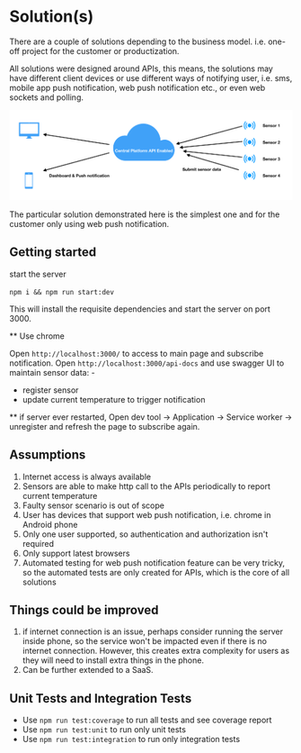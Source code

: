 # Solution(s)
There are a couple of solutions depending to the business model. i.e. one-off project for the customer or productization.

All solutions were designed around APIs, this means, the solutions may have different client devices or use different ways of notifying user, i.e. sms, mobile app push notification, web push notification etc., or even web sockets and polling.

![Alt text](/solution.png?raw=true "Solution")

The particular solution demonstrated here is the simplest one and for the customer only using web push notification.

## Getting started

start the server

`npm i && npm run start:dev`

This will install the requisite dependencies and start the server on port 3000.

** Use chrome

Open `http://localhost:3000/` to access to main page and subscribe notification.
Open `http://localhost:3000/api-docs` and use swagger UI to maintain sensor data: -
* register sensor
* update current temperature to trigger notification

** if server ever restarted, Open dev tool -> Application -> Service worker -> unregister and refresh the page to subscribe again.

## Assumptions
1. Internet access is always available
2. Sensors are able to make http call to the APIs periodically to report current temperature
3. Faulty sensor scenario is out of scope
3. User has devices that support web push notification, i.e. chrome in Android phone
4. Only one user supported, so authentication and authorization isn't required
5. Only support latest browsers
6. Automated testing for web push notification feature can be very tricky, so the automated tests are only created for APIs, which is the core of all solutions

## Things could be improved
1. if internet connection is an issue, perhaps consider running the server inside phone, so the service won't be impacted even if there is no internet connection.
However, this creates extra complexity for users as they will need to install extra things in the phone.
2. Can be further extended to a SaaS.

## Unit Tests and Integration Tests
* Use `npm run test:coverage` to run all tests and see coverage report
* Use `npm run test:unit` to run only unit tests
* Use `npm run test:integration` to run only integration tests
